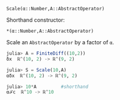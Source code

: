 `Scale(α::Number,A::AbstractOperator)`

Shorthand constructor: 

`*(α::Number,A::AbstractOperator)` 

Scale an `AbstractOperator` by a factor of `α`.

```julia
julia> A = FiniteDiff((10,2))
δx  ℝ^(10, 2) -> ℝ^(9, 2)

julia> S = Scale(10,A)
αδx  ℝ^(10, 2) -> ℝ^(9, 2)

julia> 10*A         #shorthand 
αℱc  ℝ^10 -> ℝ^10

```
